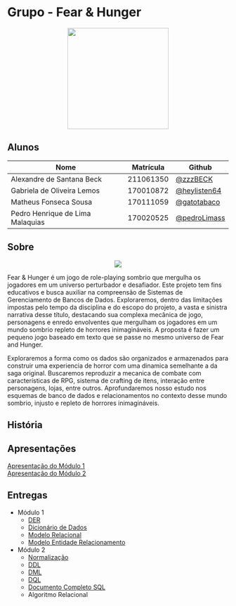 # Grupo - Fear & Hunger

<div align="center"><img src= "https://i.imgur.com/dTIta6r.png" height="230" width="auto"/></div>

## Alunos

| Nome                             | Matrícula | Github                                         |
| -------------------------------- | --------- | ---------------------------------------------- |
| Alexandre de Santana Beck        | 211061350 | [@zzzBECK](https://github.com/zzzBECK)         |
| Gabriela de Oliveira Lemos       | 170010872 | [@heylisten64](https://github.com/heylisten64) |
| Matheus Fonseca Sousa            | 170111059 | [@gatotabaco](https://github.com/gatotabaco)   |
| Pedro Henrique de Lima Malaquias | 170020525 | [@pedroLimass](https://github.com/pedroLimass) |

## Sobre

<div align="center"><img src= "https://i.imgur.com/BHClFC4.png" height="" width="auto"/></div>

Fear & Hunger é um jogo de role-playing sombrio que mergulha os jogadores em um universo perturbador e desafiador. Este projeto tem fins educativos e busca auxiliar na compreensão de Sistemas de Gerenciamento de Bancos de Dados. Exploraremos, dentro das limitações impostas pelo tempo da disciplina e do escopo do projeto, a vasta e sinistra narrativa desse título, destacando sua complexa mecânica de jogo, personagens e enredo envolventes que mergulham os jogadores em um mundo sombrio repleto de horrores inimagináveis. A proposta é fazer um pequeno jogo baseado em texto que se passe no mesmo universo de Fear and Hunger.

Exploraremos a forma como os dados são organizados e armazenados para construir uma experiencia de horror com uma dinamica semelhante a da saga original. Buscaremos reproduzir a mecanica de combate com características de RPG, sistema de crafting de itens, interação entre personagens, lojas, entre outros. Aprofundaremos nosso estudo nos esquemas de banco de dados e relacionamentos no contexto desse mundo sombrio, injusto e repleto de horrores inimagináveis.

## História

## Apresentações
[Apresentação do Módulo 1](https://youtu.be/hq5K7pO5bPs) <br>
[Apresentação do Módulo 2]() <br>


## Entregas

- Módulo 1
  - [DER](https://sbd1.github.io/2023.2_Fear_and_Hunger/#/./modulo_01/der)
  - [Dicionário de Dados](https://sbd1.github.io/2023.2_Fear_and_Hunger/#/./modulo_01/dicionarioDeDados)
  - [Modelo Relacional](https://sbd1.github.io/2023.2_Fear_and_Hunger/#/./modulo_01/modeloRelacional)
  - [Modelo Entidade Relacionamento](https://sbd1.github.io/2023.2_Fear_and_Hunger/#/./modulo_01/modeloEntidadeRelacionamento)
- Módulo 2
  - [Normalização](https://github.com/SBD1/2023.2_Fear_and_Hunger/blob/main/docs/modulo_02/normalizacao.md)   
  - [DDL](https://github.com/SBD1/2023.2_Fear_and_Hunger/blob/main/sql/DDL.sql)
  - [DML](https://github.com/SBD1/2023.2_Fear_and_Hunger/blob/main/sql/DML.sql)
  - [DQL](https://github.com/SBD1/2023.2_Fear_and_Hunger/blob/main/sql/DQL.sql)
  - [Documento Completo SQL](https://github.com/SBD1/2023.2_Fear_and_Hunger/tree/main/pdf)
  - Algoritmo Relacional
